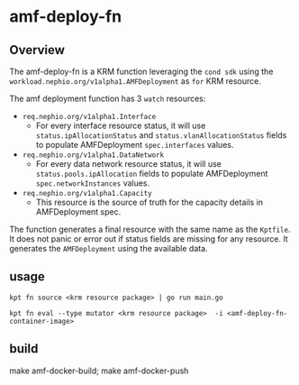 # amf-deploy-fn

## Overview

The amf-deploy-fn is a KRM function leveraging the `cond sdk` using the `workload.nephio.org/v1alpha1.AMFDeployment` as `for` KRM resource.

The amf deployment function has 3 `watch` resources:
- `req.nephio.org/v1alpha1.Interface` 
   - For every interface resource status, it will use `status.ipAllocationStatus` and `status.vlanAllocationStatus` fields to populate AMFDeployment `spec.interfaces` values.
- `req.nephio.org/v1alpha1.DataNetwork`
    - For every data network resource status, it will use `status.pools.ipAllocation` fields to populate AMFDeployment `spec.networkInstances` values.
- `req.nephio.org/v1alpha1.Capacity`
    - This resource is the source of truth for the capacity details in AMFDeployment spec.

The function generates a final resource with the same name as the `Kptfile`. It does not panic or error out if status fields are missing for any resource. It generates the `AMFDeployment` using the available data. 

## usage

```
kpt fn source <krm resource package> | go run main.go 
```

```
kpt fn eval --type mutator <krm resource package>  -i <amf-deploy-fn-container-image> 
```


## build

make amf-docker-build; make amf-docker-push